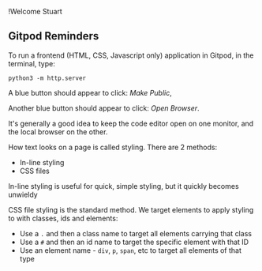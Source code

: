 !Welcome Stuart

## Gitpod Reminders

To run a frontend (HTML, CSS, Javascript only) application in Gitpod, in the terminal, type:

`python3 -m http.server`

A blue button should appear to click: _Make Public_,

Another blue button should appear to click: _Open Browser_.

It's generally a good idea to keep the code editor open on one monitor, and the local browser on the other.

How text looks on a page is called styling. There are 2 methods:
- In-line styling
- CSS files

In-line styling is useful for quick, simple styling, but it quickly becomes unwieldy

CSS file styling is the standard method. We target elements to apply styling to with classes, ids and elements:
- Use a `.` and then a class name to target all elements carrying that class
- Use a `#` and then an id name to target the specific element with that ID
- Use an element name - `div`, `p`, `span`, etc to target all elements of that type